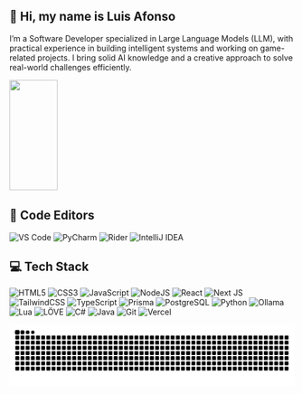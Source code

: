 ## 👋 Hi, my name is Luis Afonso
I’m a Software Developer specialized in Large Language Models (LLM), with practical experience in building intelligent systems and working on game-related projects. I bring solid AI knowledge and a creative approach to solve real-world challenges efficiently.

<img width="41%" height="195px" src="https://github-readme-stats.vercel.app/api/top-langs/?username=luis-afonso136&layout=compact&hide_border=true&theme=transparent&bg_color=0d1117" />

## 🧠 Code Editors
![VS Code](https://img.shields.io/badge/VS%20Code-%23007ACC.svg?style=for-the-badge&logo=visual-studio-code&logoColor=white) ![PyCharm](https://img.shields.io/badge/PyCharm-%2300C853.svg?style=for-the-badge&logo=pycharm&logoColor=white) ![Rider](https://img.shields.io/badge/Rider-%23C72C48.svg?style=for-the-badge&logo=rider&logoColor=white) ![IntelliJ IDEA](https://img.shields.io/badge/IntelliJ%20IDEA-%230071C5.svg?style=for-the-badge&logo=intellij-idea&logoColor=white)

## 💻 Tech Stack
![HTML5](https://img.shields.io/badge/html5-%23E34F26.svg?style=for-the-badge&logo=html5&logoColor=white) ![CSS3](https://img.shields.io/badge/css3-%231572B6.svg?style=for-the-badge&logo=css3&logoColor=white) ![JavaScript](https://img.shields.io/badge/javascript-%23323330.svg?style=for-the-badge&logo=javascript&logoColor=%23F7DF1E) ![NodeJS](https://img.shields.io/badge/node.js-6DA55F?style=for-the-badge&logo=node.js&logoColor=white) ![React](https://img.shields.io/badge/react-%2320232a.svg?style=for-the-badge&logo=react&logoColor=%2361DAFB) ![Next JS](https://img.shields.io/badge/Next-black?style=for-the-badge&logo=next.js&logoColor=white) ![TailwindCSS](https://img.shields.io/badge/tailwindcss-%2338B2AC.svg?style=for-the-badge&logo=tailwind-css&logoColor=white) ![TypeScript](https://img.shields.io/badge/typescript-%23007ACC.svg?style=for-the-badge&logo=typescript&logoColor=white) ![Prisma](https://img.shields.io/badge/prisma-%232D3748.svg?style=for-the-badge&logo=prisma&logoColor=white) ![PostgreSQL](https://img.shields.io/badge/postgresql-%23336791.svg?style=for-the-badge&logo=postgresql&logoColor=white) ![Python](https://img.shields.io/badge/python-%2314354C.svg?style=for-the-badge&logo=python&logoColor=white) ![Ollama](https://img.shields.io/badge/ollama-%23000000.svg?style=for-the-badge&logoColor=white) ![Lua](https://img.shields.io/badge/lua-%232C2D72.svg?style=for-the-badge&logo=lua&logoColor=white) ![LÖVE](https://img.shields.io/badge/love2d-%23FF69B4.svg?style=for-the-badge&logo=love&logoColor=white) ![C#](https://img.shields.io/badge/c%23-%23239120.svg?style=for-the-badge&logo=csharp&logoColor=white) ![Java](https://img.shields.io/badge/Java-%23f89820.svg?style=for-the-badge&logo=java&logoColor=white) ![Git](https://img.shields.io/badge/git-%23F05033.svg?style=for-the-badge&logo=git&logoColor=white) ![Vercel](https://img.shields.io/badge/vercel-%23000000.svg?style=for-the-badge&logo=vercel&logoColor=white)

<picture>
  <source media="(prefers-color-scheme: dark)" srcset="https://raw.githubusercontent.com/asmrprog-yt/asmrprog-yt/output/github-snake-dark.svg" />
  <source media="(prefers-color-scheme: light)" srcset="https://raw.githubusercontent.com/asmrprog-yt/asmrprog-yt/output/github-snake.svg" />
  <img alt="github-snake" src="https://raw.githubusercontent.com/asmrprog-yt/asmrprog-yt/output/github-snake.svg" />
</picture>

 


